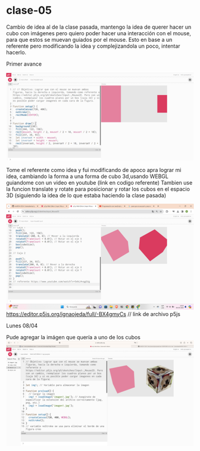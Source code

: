 # clase-05
Cambio de idea al de la clase pasada, mantengo la idea de querer hacer un cubo con imágenes pero quiero poder hacer una interacción con el mouse, para que estos se muevan guiados por el mouse. Esto en base a un referente pero modificando la idea y complejizandola un poco, intentar hacerlo. 

Primer avance

![img](./Img-1.png) 

Tome el referente como idea y fui modificando de apoco apra lograr mi idea, cambiando la forma a una forma de cubo 3d,usando WEBGL guiandome con un video en youtube (link en codigo referente)
Tambien use la funcion translate y rotate para posicionar y rotar los cubos en el espacio 3D (siguiendo la idea de lo que estaba haciendo la clase pasada)

![img](./Img-2.png)
https://editor.p5js.org/ignaojeda/full/-BX4gmyCs // link de archivo p5js


Lunes 08/04

Pude agregar la imágen que quería a uno de los cubos 
![img](./Img-3.png)
